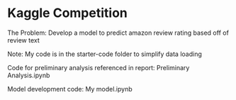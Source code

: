 # Kaggle Competition

The Problem: Develop a model to predict amazon review rating based off of review text

Note: My code is in the starter-code folder to simplify data loading

Code for preliminary analysis referenced in report: Preliminary Analysis.ipynb

Model development code: My model.ipynb
